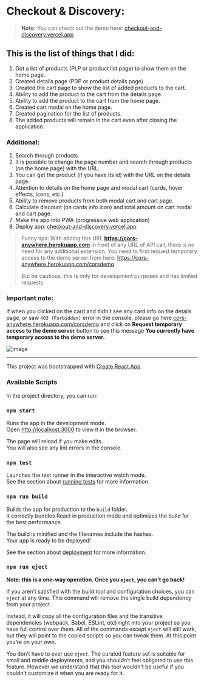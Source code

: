 # Checkout & Discovery:

> **Note:** You can check out the demo here: [checkout-and-discovery.vercel.app](https://checkout-and-discovery.vercel.app/)

## **This is the list of things that I did:**

1. Got a list of products (PLP or product list page) to show them on the home page.
2. Created details page (PDP or product details page)
3. Created the cart page to show the list of added products to the cart.
4. Ability to add the product to the cart from the details page.
5. Ability to add the product to the cart from the home page.
6. Created cart modal on the home page.
7. Created pagination for the list of products.
8. The added products will remain in the cart even after closing the application.

### **Additional:**

1. Search through products.
2. It is possible to change the page number and search through products (on the home page) with the URL.
3. You can get the product (if you have its id) with the URL on the details page.
4. Attention to details on the home page and modal cart (cards, hover effects, icons, etc.)
5. Ability to remove products from both modal cart and cart page.
6. Calculate discount (on cards info icon) and total amount on cart modal and cart page.
7. Make the app into PWA (progressive web application)
8. Deploy app: [checkout-and-discovery.vercel.app](https://checkout-and-discovery.vercel.app/)

> Funny tips: With adding this URL **https://cors-anywhere.herokuapp.com** in front of any URL of API call, there is no need for any additional extension. You need to first request temporary access to the demo server from here:
> https://cors-anywhere.herokuapp.com/corsdemo.
>
> But be cautious, this is only for development purposes and has limited requests.

### **Important note:**

If when you clicked on the card and didn't see any card info on the details page, or saw `403 (Forbidden)` error in the console, please go here [cors-anywhere.herokuapp.com/corsdemo](https://cors-anywhere.herokuapp.com/corsdemo) and click on **Request temporary access to the demo server** button to see this message **You currently have temporary access to the demo server.**

![image](https://user-images.githubusercontent.com/37678729/123411442-b496fe00-d5c5-11eb-8cd4-4ce79da6e2cb.png)

---

This project was bootstrapped with [Create React App](https://github.com/facebook/create-react-app).

### Available Scripts

In the project directory, you can run:

### `npm start`

Runs the app in the development mode.\
Open [http://localhost:3000](http://localhost:3000) to view it in the browser.

The page will reload if you make edits.\
You will also see any lint errors in the console.

### `npm test`

Launches the test runner in the interactive watch mode.\
See the section about [running tests](https://facebook.github.io/create-react-app/docs/running-tests) for more information.

### `npm run build`

Builds the app for production to the `build` folder.\
It correctly bundles React in production mode and optimizes the build for the best performance.

The build is minified and the filenames include the hashes.\
Your app is ready to be deployed!

See the section about [deployment](https://facebook.github.io/create-react-app/docs/deployment) for more information.

### `npm run eject`

**Note: this is a one-way operation. Once you `eject`, you can’t go back!**

If you aren’t satisfied with the build tool and configuration choices, you can `eject` at any time. This command will remove the single build dependency from your project.

Instead, it will copy all the configuration files and the transitive dependencies (webpack, Babel, ESLint, etc) right into your project so you have full control over them. All of the commands except `eject` will still work, but they will point to the copied scripts so you can tweak them. At this point you’re on your own.

You don’t have to ever use `eject`. The curated feature set is suitable for small and middle deployments, and you shouldn’t feel obligated to use this feature. However we understand that this tool wouldn’t be useful if you couldn’t customize it when you are ready for it.
